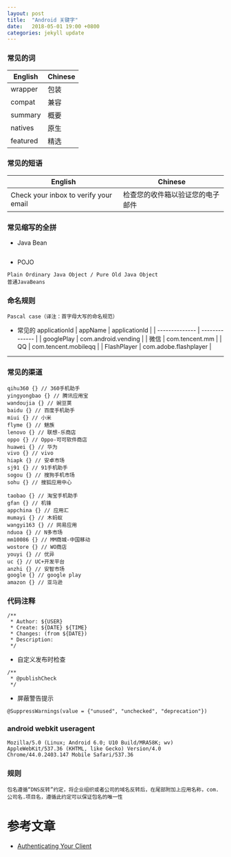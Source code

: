 ```yaml
---
layout: post
title:  "Android 关键字"
date:   2018-05-01 19:00 +0800
categories: jekyll update
---
```


### 常见的词
| English | Chinese | 
| -------------- | -------------- | 
| wrapper | 包装 | 
| compat | 兼容 | 
| summary | 概要 | 
| natives | 原生 | 
| featured | 精选 | 

### 常见的短语
| English | Chinese | 
| -------------- | -------------- | 
| Check your inbox to verify your email | 检查您的收件箱以验证您的电子邮件 | 

### 常见缩写的全拼
* Java Bean
```

```
* POJO
```
Plain Ordinary Java Object / Pure Old Java Object
普通JavaBeans
```

### 命名规则
```
Pascal case（译注：首字母大写的命名规范）
```

* 常见的 applicationId
| appName | applicationId |
| -------------- | -------------- |
| googlePlay | com.android.vending |
| 微信 | com.tencent.mm |
| QQ | com.tencent.mobileqq |
| FlashPlayer | com.adobe.flashplayer |

---
### 常见的渠道
```
qihu360 {} // 360手机助手
yingyongbao {} // 腾讯应用宝
wandoujia {} // 豌豆荚
baidu {} // 百度手机助手
miui {} // 小米
flyme {} // 魅族
lenovo {} // 联想-乐商店
oppo {} // Oppo-可可软件商店
huawei {} // 华为
vivo {} // vivo
hiapk {} // 安卓市场
sj91 {} // 91手机助手
sogou {} // 搜狗手机市场
sohu {} // 搜狐应用中心

taobao {} // 淘宝手机助手
gfan {} // 机锋
appchina {} // 应用汇
mumayi {} // 木蚂蚁
wangyi163 {} // 网易应用
nduoa {} // N多市场
mm10086 {} // MM商城-中国移动
wostore {} // WO商店
youyi {} // 优异
uc {} // UC+开发平台
anzhi {} // 安智市场
google {} // google play
amazon {} // 亚马逊
```	

### 代码注释
```
/**
 * Author: ${USER}
 * Create: ${DATE} ${TIME}
 * Changes: (from ${DATE})
 * Description: 
 */
```
* 自定义发布时检查
```
/**
 * @publishCheck
 */
```
* 屏蔽警告提示
```
@SuppressWarnings(value = {"unused", "unchecked", "deprecation"})
```

### android webkit useragent
```
Mozilla/5.0 (Linux; Android 6.0; U10 Build/MRA58K; wv) AppleWebKit/537.36 (KHTML, like Gecko) Version/4.0 Chrome/44.0.2403.147 Mobile Safari/537.36
```

### 规则
```
包名遵循“DNS反转”约定，将企业组织或者公司的域名反转后，在尾部附加上应用名称，com.公司名.项目名，遵循此约定可以保证包名的唯一性
```


# 参考文章
* [Authenticating Your Client][Authenticating_Your_Client]

[Authenticating_Your_Client]: https://developers.google.com/android/guides/client-auth?hl=zh-cn